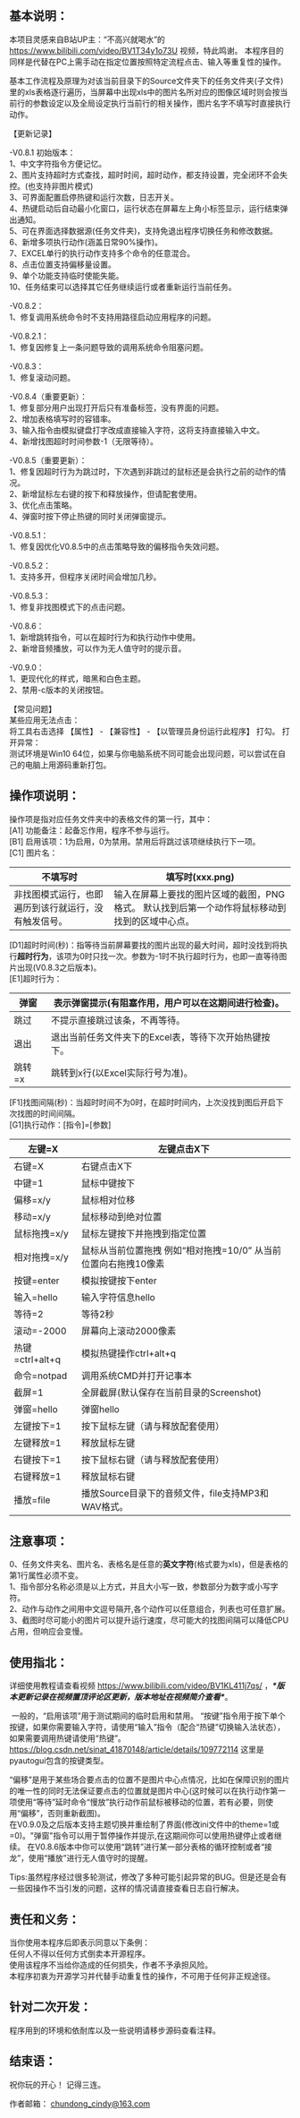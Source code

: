## 基本说明：

本项目灵感来自B站UP主：“不高兴就喝水”的 https://www.bilibili.com/video/BV1T34y1o73U 视频，特此鸣谢。
本程序目的同样是代替在PC上需手动在指定位置按照特定流程点击、输入等重复性的操作。

基本工作流程及原理为对该当前目录下的Source文件夹下的任务文件夹(子文件)里的xls表格逐行遍历，当屏幕中出现xls中的图片名所对应的图像区域时则会按当前行的参数设定以及全局设定执行当前行的相关操作，图片名字不填写时直接执行动作。

【更新记录】  

-V0.8.1 初始版本：   
1、中文字符指令方便记忆。   
2、图片支持超时方式查找，超时时间，超时动作，都支持设置，完全闭环不会失控。(也支持非图片模式)    
3、可界面配置启停热键和运行次数，日志开关。    
4、热键启动后自动最小化窗口，运行状态在屏幕左上角小标签显示，运行结束弹出通知。   
5、可在界面选择数据源(任务文件夹)，支持免退出程序切换任务和修改数据。    
6、新增多项执行动作(涵盖日常90%操作)。    
7、EXCEL单行的执行动作支持多个命令的任意混合。    
8、点击位置支持偏移量设置。   
9、单个功能支持临时使能失能。    
10、任务结束可以选择其它任务继续运行或者重新运行当前任务。    

-V0.8.2：   
1、修复调用系统命令时不支持用路径启动应用程序的问题。  

-V0.8.2.1：  
1、修复因修复上一条问题导致的调用系统命令阻塞问题。     

-V0.8.3：  
1、修复滚动问题。

-V0.8.4（重要更新）：  
1、修复部分用户出现打开后只有准备标签，没有界面的问题。   
2、增加表格填写时的容错率。   
3、输入指令由模拟键盘打字改成直接输入字符，这将支持直接输入中文。   
4、新增找图超时时间参数-1（无限等待）。    

-V0.8.5（重要更新）：  
1、修复因超时行为为跳过时，下次遇到非跳过的鼠标还是会执行之前的动作的情况。    
2、新增鼠标左右键的按下和释放操作，但请配套使用。    
3、优化点击策略。    
4、弹窗时按下停止热键的同时关闭弹窗提示。   

-V0.8.5.1：  
1、修复因优化V0.8.5中的点击策略导致的偏移指令失效问题。 

-V0.8.5.2：  
1、支持多开，但程序关闭时间会增加几秒。     

-V0.8.5.3：  
1、修复非找图模式下的点击问题。     

-V0.8.6：  
1、新增跳转指令，可以在超时行为和执行动作中使用。   
2、新增音频播放，可以作为无人值守时的提示音。

-V0.9.0：    
1、更现代化的样式，暗黑和白色主题。   
2、禁用-c版本的关闭按钮。



【常见问题】  
某些应用无法点击：  
将工具右击选择 【属性】 - 【兼容性】 - 【以管理员身份运行此程序】 打勾。
打开异常：  
测试环境是Win10 64位，如果与你电脑系统不同可能会出现问题，可以尝试在自己的电脑上用源码重新打包。



## 操作项说明：

操作项是指对应任务文件夹中的表格文件的第一行，其中：   
[A1] 功能备注：起备忘作用，程序不参与运行。   
[B1] 启用该项：1为启用，0为禁用。禁用后将跳过该项继续执行下一项。  
[C1] 图片名：   

| 不填写时                                             | 填写时(xxx.png)                                              |
| ---------------------------------------------------- | ------------------------------------------------------------ |
| 非找图模式运行，也即遍历到该行就运行，没有触发信号。 | 输入在屏幕上要找的图片区域的截图，PNG格式。 默认找到后第一个动作将鼠标移动到找到的区域中心点。 |

[D1]超时时间(秒)：指等待当前屏幕要找的图片出现的最大时间，超时没找到将执行**超时行为**，该项为0时只找一次。参数为-1时不执行超时行为，也即一直等待图片出现(V0.8.3之后版本)。  
[E1]超时行为：    

| 弹窗  | 表示弹窗提示(有阻塞作用，用户可以在这期间进行检查)。 |
| ---- | ------------------------------------------------------------ |
| 跳过 | 不提示直接跳过该条，不再等待。                          |
| 退出 | 退出当前任务文件夹下的Excel表，等待下次开始热键按下。        |
| 跳转=x | 跳转到x行(以Excel实际行号为准)。 |

[F1]找图间隔(秒)：当超时时间不为0时，在超时时间内，上次没找到图后开启下次找图的时间间隔。  
[G1]执行动作：[指令]=[参数]

| 左键=X          | 左键点击X下                                                  |
| --------------- | ------------------------------------------------------------ |
| 右键=X          | 右键点击X下                                                  |
| 中键=1          | 鼠标中键按下                                                 |
| 偏移=x/y        | 鼠标相对位移                                                 |
| 移动=x/y        | 鼠标移动到绝对位置                                           |
| 鼠标拖拽=x/y    | 鼠标左键按下并拖拽到指定位置                                 |
| 相对拖拽=x/y    | 鼠标从当前位置拖拽 例如“相对拖拽=10/0” 从当前位置向右拖拽10像素 |
| 按键=enter      | 模拟按键按下enter                                            |
| 输入=hello      | 输入字符信息hello                                            |
| 等待=2          | 等待2秒                                                      |
| 滚动=-2000      | 屏幕向上滚动2000像素                                         |
| 热键=ctrl+alt+q | 模拟热键操作ctrl+alt+q                                       |
| 命令=notpad     | 调用系统CMD并打开记事本                                      |
| 截屏=1          | 全屏截屏(默认保存在当前目录的Screenshot)                     |
| 弹窗=hello      | 弹窗hello                                                    |
| 左键按下=1      | 按下鼠标左键（请与释放配套使用）                             |
| 左键释放=1      | 释放鼠标左键                                                 |
| 右键按下=1      | 按下鼠标右键（请与释放配套使用）                             |
| 右键释放=1      | 释放鼠标右键                                                 |
| 播放=file       | 播放Source目录下的音频文件，file支持MP3和WAV格式。           |



## 注意事项：

0、任务文件夹名、图片名、表格名是任意的**英文字符**(格式要为xls)，但是表格的第1行属性必须不变。   
1、指令部分名称必须是以上方式，并且大小写一致，参数部分为数字或小写字符。   
2、动作与动作之间用中文逗号隔开,各个动作可以任意组合，列表也可任意扩展。   
3、截图时尽可能小的图片可以提升运行速度，尽可能大的找图间隔可以降低CPU占用，但响应会变慢。        

## 使用指北：

详细使用教程请查看视频 https://www.bilibili.com/video/BV1KL411j7qs/ ，***\*版本更新记录在视频置顶评论区更新，版本地址在视频简介查看\****。  

​	一般的，“启用该项”用于测试期间的临时启用和禁用。 “按键”指令用于按下单个按键，如果你需要输入字符，请使用“输入”指令（配合“热键”切换输入法状态），如果需要调用热键请使用“热键”。 https://blog.csdn.net/sinat_41870148/article/details/109772114 这里是pyautogui包含的按键类型。

​	“偏移”是用于某些场合要点击的位置不是图片中心点情况，比如在保障识别的图片的唯一性的同时无法保证要点击的位置就是图片中心(这时候可以在执行动作第一项使用“等待”延时命令“慢放”执行动作前鼠标被移动的位置，若有必要，则使用“偏移”，否则重新截图)。        
  在V0.9.0及之后版本支持主题切换并重绘制了界面(修改ini文件中的theme=1或=0)。
​	"弹窗"指令可以用于暂停操作并提示,在这期间你可以使用热键停止或者继续。
​	在V0.8.6版本中你可以使用“跳转”进行某一部分表格的循环控制或者“接龙”，使用“播放”进行无人值守时的提醒。

Tips:虽然程序经过很多轮测试，修改了多种可能引起异常的BUG。但是还是会有一些因操作不当引发的问题，这样的情况请直接查看日志自行解决。 



## 责任和义务：

当你使用本程序后即表示同意以下条例：   
任何人不得以任何方式倒卖本开源程序。    
使用该程序不当给你造成的任何损失，作者不予承担风险。    
本程序初衷为开源学习并代替手动重复性的操作，不可用于任何非正规途径。      



## 针对二次开发：

程序用到的环境和依耐库以及一些说明请移步源码查看注释。



## 结束语：


祝你玩的开心！ 记得三连。

作者邮箱： chundong_cindy@163.com
